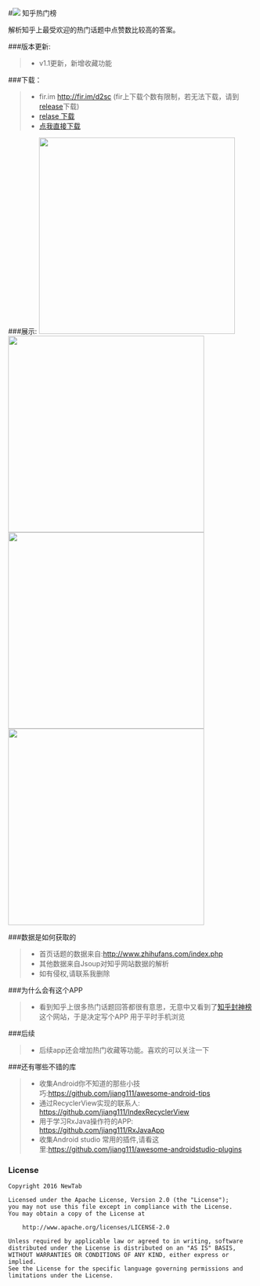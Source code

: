 #![](https://raw.githubusercontent.com/jiang111/ZhiHu-TopAnswer/master/app/src/main/res/mipmap-mdpi/ic_launcher.png)    知乎热门榜 

解析知乎上最受欢迎的热门话题中点赞数比较高的答案。

###版本更新:
>* v1.1更新，新增收藏功能

###下载：
>* fir.im http://fir.im/d2sc  (fir上下载个数有限制，若无法下载，请到[release](https://github.com/jiang111/ZhiHu-TopAnswer/releases)下载)
>* [relase 下载](https://github.com/jiang111/ZhiHu-TopAnswer/releases)
>* [点我直接下载](https://raw.githubusercontent.com/jiang111/ZhiHu-TopAnswer/master/release/app-release.apk)

###展示:
<img src="https://raw.githubusercontent.com/jiang111/ZhiHu-TopAnswer/master/art/1.png" width=400  alt="" />
<img src="https://raw.githubusercontent.com/jiang111/ZhiHu-TopAnswer/master/art/2.png" width=400  alt="" />
<br />
<img src="https://raw.githubusercontent.com/jiang111/ZhiHu-TopAnswer/master/art/3.png" width=400  alt="" />
<img src="https://raw.githubusercontent.com/jiang111/ZhiHu-TopAnswer/master/art/4.png" width=400  alt="" />

###数据是如何获取的
>* 首页话题的数据来自:http://www.zhihufans.com/index.php
>* 其他数据来自Jsoup对知乎网站数据的解析
>* 如有侵权,请联系我删除

###为什么会有这个APP
>* 看到知乎上很多热门话题回答都很有意思，无意中又看到了[知乎封神榜](http://www.zhihufans.com/index.php)这个网站，于是决定写个APP 用于平时手机浏览

###后续
>* 后续app还会增加热门收藏等功能。喜欢的可以关注一下

###还有哪些不错的库
>* 收集Android你不知道的那些小技巧:https://github.com/jiang111/awesome-android-tips
>* 通过RecyclerView实现的联系人: https://github.com/jiang111/IndexRecyclerView
>* 用于学习RxJava操作符的APP: https://github.com/jiang111/RxJavaApp
>* 收集Android studio 常用的插件,请看这里:https://github.com/jiang111/awesome-androidstudio-plugins


### License

    Copyright 2016 NewTab

    Licensed under the Apache License, Version 2.0 (the "License");
    you may not use this file except in compliance with the License.
    You may obtain a copy of the License at

        http://www.apache.org/licenses/LICENSE-2.0

    Unless required by applicable law or agreed to in writing, software
    distributed under the License is distributed on an "AS IS" BASIS,
    WITHOUT WARRANTIES OR CONDITIONS OF ANY KIND, either express or implied.
    See the License for the specific language governing permissions and
    limitations under the License.
